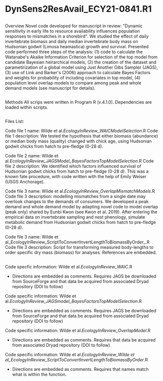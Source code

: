 # DynSens2ResAvail_ECY21-0841.R1


##

Overview
Novel code developed for manuscript in review: "Dynamic sensitivity in early life to resource availability influences population responses to mismatches in a shorebird". We studied the effect of daily invertebrate biomass and daily median invertebrate body mass on Hudsonian godwit (Limosa heamastica) growth and survival. Presented code performed three steps of the analysis: (1) code to calculate the Watanabe's Akaike Information Criterion for selection of the top model from candidate Bayesian heirarchical models, (2) the creation of the dataset and parametirization of a global model using Just Another Gibs Sampler (JAGS), (3) use of Link and Barker's (2006) approach to calculate Bayes Factors and weights for probability of including covariates in top model, (4) population level overlap models to compare among peak and whole demand models (see manuscript for details).

##

Methods
All scrips were written in Program R (v.4.1.0). Dependencies are loaded within scripts.

##

Files List:

Code file 1 name: Wilde et al._EcologyInReview_WAICModelSelection_.R
Code file 1 description: We tested the hypothesis that either biomass (abundance) or median body mass (quality) changed with chick age, using Hudsonian godwit chicks from hatch to pre-fledge (0-28 d).

Code file 2 name: Wilde et al._EcologyInReview_JAGSModel_BayesFactorsTopModelSelection_.R
Code file 2 description: We identified which factors influenced survival of Hudsonian godwit chicks from hatch to pre-fledge (0-28 d). This was a known fate procedure, with code written with the help of Emily Weiser (USGS Anchorage).

Code file 3 name: Wilde et al._EcologyInReview_OverlapMismatchModels_.R
Code file 3 description: modelling mismatches from a single date may overlook changes to the demands of consumers. We developed a peak demand and whole demand model by adapting novel code to model overlap (peak only) shared by Eunbi Kwon (see Kwon et al. 2019). After entering the empirical data on invertebrate sampling and nest phenology, simulate metabolic demand from Hudsonian godwit chicks from hatch to pre-fledge (0-28 d).

Code file 3 name: Wilde et al_EcologyInReview_ScriptToConvertInvertLengthToBiomassByOrder_.R
Code file 3 description: Script for transforming measured body-lengths to order specific dry mass (biomass) for analyses. References are embedded.

##

Code specfic information: Wilde et al._EcologyInReview_WAIC_.R

 - Directions are embedded as comments. Requires JAGS be downloaded from SourceForge and that data be acquired from associated Dryad repository (DOI to follow)

Code specific information: Wilde et al._EcologyInReview_JAGSmodel_BayesFactorsTopModelSelection_.R

- Directions are embedded as comments. Requires JAGS be downloaded from SourceForge and that data be acquired from associated Dryad repository (DOI to follow)

Code specific information: Wilde et al._EcologyInReview_OverlapModel_.R
- Directions are embedded as comments. Requires that data be acquired from associated Dryad repository (DOI to follow)

Code specific information: Wilde et al._EcologyInReview_Wilde et al_EcologyInReview_ScriptToConvertInvertLengthToBiomassByOrder_.R

- Directions are embedded as comments. Requires that names match what is within the function.





